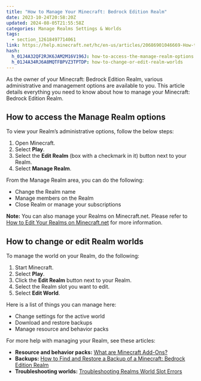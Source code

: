 ```yaml
---
title: "How to Manage Your Minecraft: Bedrock Edition Realm"
date: 2023-10-24T20:58:20Z
updated: 2024-08-05T21:55:58Z
categories: Manage Realms Settings & Worlds
tags:
  - section_12618497714061
link: https://help.minecraft.net/hc/en-us/articles/20686901046669-How-to-Manage-Your-Minecraft-Bedrock-Edition-Realm
hash:
  h_01J4A32QF2RJK6JAM2M16V196J: how-to-access-the-manage-realm-options
  h_01J4A34RJ6A8MQTFBPVZ3TPTDP: how-to-change-or-edit-realm-worlds
---
```


As the owner of your Minecraft: Bedrock Edition Realm, various administrative and management options are available to you. This article details everything you need to know about how to manage your Minecraft: Bedrock Edition Realm.

## How to access the Manage Realm options

To view your Realm’s administrative options, follow the below steps:

1.  Open Minecraft.
2.  Select **Play**.
3.  Select the **Edit Realm** (box with a checkmark in it) button next to your Realm.
4.  Select **Manage Realm**.

From the Manage Realm area, you can do the following:

- Change the Realm name
- Manage members on the Realm
- Close Realm or manage your subscriptions

**Note:** You can also manage your Realms on Minecraft.net. Please refer to [How to Edit Your Realms on Minecraft.net](./How-to-Edit-Your-Realms-on-Minecraft-net.md) for more information.

## How to change or edit Realm worlds

To manage the world on your Realm, do the following:

1.  Start Minecraft.
2.  Select **Play**.
3.  Click the **Edit Realm** button next to your Realm.
4.  Select the Realm slot you want to edit.
5.  Select **Edit World**.

Here is a list of things you can manage here:

- Change settings for the active world
- Download and restore backups
- Manage resource and behavior packs

For more help with managing your Realm, see these articles:

- **Resource and behavior packs:** [What are Minecraft Add-Ons?](../Minecraft-Marketplace/What-are-Minecraft-Add-Ons.md)
- **Backups:** [How to Find and Restore a Backup of a Minecraft: Bedrock Edition Realm](../Troubleshoot-Minecraft-Realms/How-to-Find-and-Restore-a-Backup-of-a-Minecraft-Bedrock-Edition-Realm.md)
- **Troubleshooting worlds:** [Troubleshooting Realms World Slot Errors](../Troubleshoot-Minecraft-Realms/Troubleshooting-Realms-World-Slot-Errors.md)
